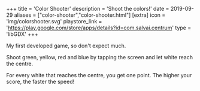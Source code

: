 +++
title = 'Color Shooter'
description = 'Shoot the colors!'
date = 2019-09-29
aliases = ["color-shooter","color-shooter.html"]
[extra]
icon = 'img/colorshooter.svg'
playstore_link = 'https://play.google.com/store/apps/details?id=com.salvai.centrum'
type = 'libGDX'
+++

My first developed game, so don't expect much. 

Shoot green, yellow, red and blue by tapping the screen and let white reach the centre.  

For every white that reaches the centre, you get one point.
The higher your score, the faster the speed!
